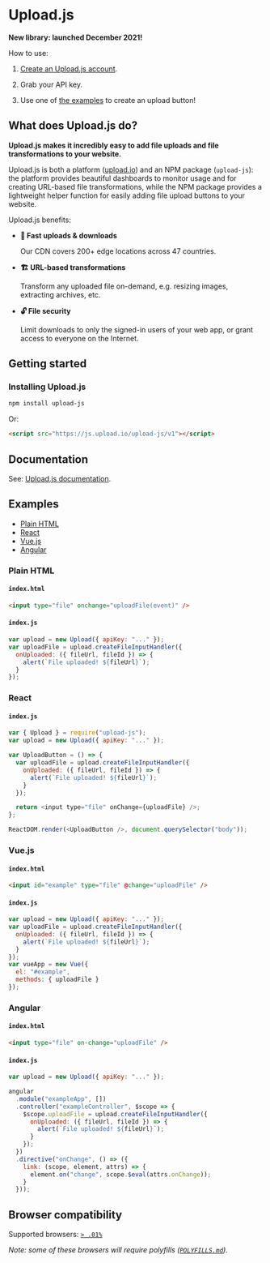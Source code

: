 # Upload.js

**New library: launched December 2021!**

How to use:

1.  [Create an Upload.js account](https://upload.io).

2.  Grab your API key.

3.  Use one of [the examples](#examples) to create an upload button!

## What does Upload.js do?

**Upload.js makes it incredibly easy to add file uploads and file transformations to your website.**

Upload.js is both a platform ([upload.io](https://upload.io/)) and an NPM package (`upload-js`): the platform provides beautiful dashboards to monitor usage and for creating URL-based file transformations, while the NPM package provides a lightweight helper function for easily adding file upload buttons to your website.

Upload.js benefits:

- **🚀 Fast uploads & downloads** 

  Our CDN covers 200+ edge locations across 47 countries.

- **🏗 URL-based transformations**

  Transform any uploaded file on-demand, e.g. resizing images, extracting archives, etc.

- **🔓 File security**

  Limit downloads to only the signed-in users of your web app, or grant access to everyone on the Internet.

## Getting started

### Installing Upload.js

```bash
npm install upload-js
```

Or:

```html
<script src="https://js.upload.io/upload-js/v1"></script>
```

## Documentation

See: [Upload.js documentation](https://upload.io/docs/upload-js).

## Examples

- [Plain HTML](#plain-html)
- [React](#react)
- [Vue.js](#vuejs)
- [Angular](#angular)

### Plain HTML

#### `index.html`

```html
<input type="file" onchange="uploadFile(event)" />
```

#### `index.js`

```javascript
var upload = new Upload({ apiKey: "..." });
var uploadFile = upload.createFileInputHandler({
  onUploaded: ({ fileUrl, fileId }) => {
    alert(`File uploaded! ${fileUrl}`);
  }
});
```

### React

#### `index.js`

```javascript
var { Upload } = require("upload-js");
var upload = new Upload({ apiKey: "..." });

var UploadButton = () => {
  var uploadFile = upload.createFileInputHandler({
    onUploaded: ({ fileUrl, fileId }) => {
      alert(`File uploaded! ${fileUrl}`);
    }
  });

  return <input type="file" onChange={uploadFile} />;
};

ReactDOM.render(<UploadButton />, document.querySelector("body"));
```

### Vue.js

#### `index.html`

```html
<input id="example" type="file" @change="uploadFile" />
```

#### `index.js`

```javascript
var upload = new Upload({ apiKey: "..." });
var uploadFile = upload.createFileInputHandler({
  onUploaded: ({ fileUrl, fileId }) => {
    alert(`File uploaded! ${fileUrl}`);
  }
});
var vueApp = new Vue({
  el: "#example",
  methods: { uploadFile }
});
```

### Angular

#### `index.html`

```html
<input type="file" on-change="uploadFile" />
```

#### `index.js`

```javascript
var upload = new Upload({ apiKey: "..." });

angular
  .module("exampleApp", [])
  .controller("exampleController", $scope => {
    $scope.uploadFile = upload.createFileInputHandler({
      onUploaded: ({ fileUrl, fileId }) => {
        alert(`File uploaded! ${fileUrl}`);
      }
    });
  })
  .directive("onChange", () => ({
    link: (scope, element, attrs) => {
      element.on("change", scope.$eval(attrs.onChange));
    }
  }));
```

## Browser compatibility

Supported browsers: [`> .01%`](https://browserslist.dev/?q=PiAuMDEl)

_Note: some of these browsers will require polyfills ([`POLYFILLS.md`](POLYFILLS.md))._
